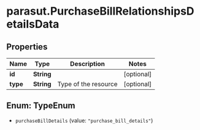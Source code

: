 # parasut.PurchaseBillRelationshipsDetailsData

## Properties
Name | Type | Description | Notes
------------ | ------------- | ------------- | -------------
**id** | **String** |  | [optional] 
**type** | **String** | Type of the resource | [optional] 


<a name="TypeEnum"></a>
## Enum: TypeEnum


* `purchaseBillDetails` (value: `"purchase_bill_details"`)




